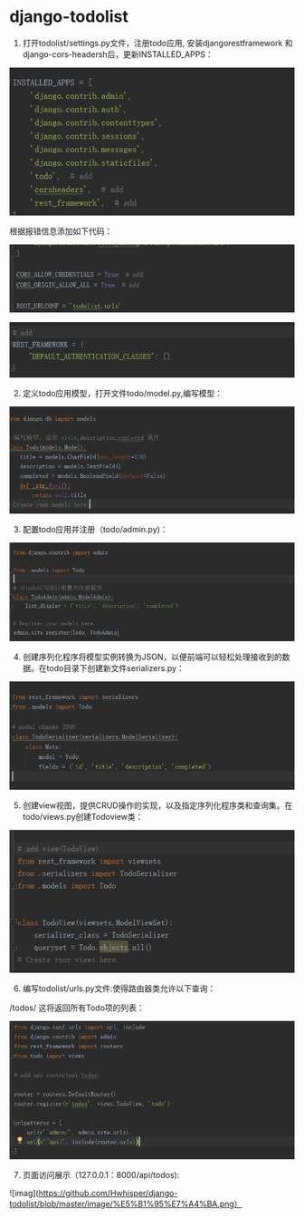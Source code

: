 # django-todolist

1. 打开todolist/settings.py文件，注册todo应用, 安装djangorestframework 和django-cors-headersh后，更新INSTALLED_APPS：

![imag](https://github.com/Hwhisper/django-todolist/blob/master/image/settings1.png)

根据报错信息添加如下代码：

![imag](https://github.com/Hwhisper/django-todolist/blob/master/image/settings2.png)

![imag](https://github.com/Hwhisper/django-todolist/blob/master/image/settings3.png)

2. 定义todo应用模型，打开文件todo/model.py,编写模型：

![imag](https://github.com/Hwhisper/django-todolist/blob/master/image/models.png)

3. 配置todo应用并注册（todo/admin.py)：

![imag](https://github.com/Hwhisper/django-todolist/blob/master/image/admin.png)

4. 创建序列化程序将模型实例转换为JSON，以便前端可以轻松处理接收到的数据。在todo目录下创建新文件serializers.py：

![imag](https://github.com/Hwhisper/django-todolist/blob/master/image/JSON.png)

5. 创建view视图，提供CRUD操作的实现，以及指定序列化程序类和查询集。在todo/views.py创建Todoview类：

![imag](https://github.com/Hwhisper/django-todolist/blob/master/image/views.png)

6. 编写todolist/urls.py文件:使得路由器类允许以下查询：

/todos/ 这将返回所有Todo项的列表：

![imag](https://github.com/Hwhisper/django-todolist/blob/master/image/urls.png) 

7. 页面访问展示（127.0.0.1：8000/api/todos):

![imag](https://github.com/Hwhisper/django-todolist/blob/master/image/%E5%B1%95%E7%A4%BA.png）
